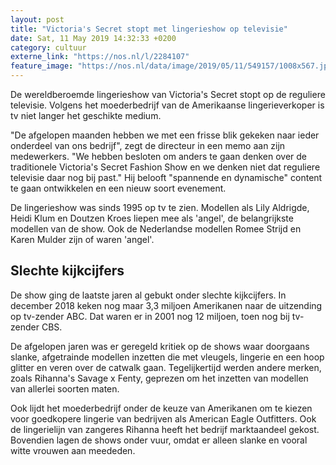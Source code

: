 ```yaml
---
layout: post
title: "Victoria's Secret stopt met lingerieshow op televisie"
date: Sat, 11 May 2019 14:32:33 +0200
category: cultuur
externe_link: "https://nos.nl/l/2284107"
feature_image: "https://nos.nl/data/image/2019/05/11/549157/1008x567.jpg"
---
```


<p>De wereldberoemde lingerieshow van Victoria's Secret stopt op de reguliere televisie. Volgens het moederbedrijf van de Amerikaanse lingerieverkoper is tv niet langer het geschikte medium.</p>
<p>"De afgelopen maanden hebben we met een frisse blik gekeken naar ieder onderdeel van ons bedrijf", zegt de directeur in een memo aan zijn medewerkers. "We hebben besloten om anders te gaan denken over de traditionele Victoria's Secret Fashion Show en we denken niet dat reguliere televisie daar nog bij past." Hij belooft "spannende en dynamische" content te gaan ontwikkelen en een nieuw soort evenement.</p>
<p>De lingerieshow was sinds 1995 op tv te zien. Modellen als Lily Aldrigde, Heidi Klum en Doutzen Kroes liepen mee als 'angel', de belangrijkste modellen van de show. Ook de Nederlandse modellen Romee Strijd en Karen Mulder zijn of waren 'angel'.</p>
<h2>Slechte kijkcijfers</h2>
<p>De show ging de laatste jaren al gebukt onder slechte kijkcijfers. In december 2018 keken nog maar 3,3 miljoen Amerikanen naar de uitzending op tv-zender ABC. Dat waren er in 2001 nog 12 miljoen, toen nog bij tv-zender CBS.</p>
<p>De afgelopen jaren was er geregeld kritiek op de shows waar doorgaans slanke, afgetrainde modellen inzetten die met vleugels, lingerie en een hoop glitter en veren over de catwalk gaan. Tegelijkertijd werden andere merken, zoals Rihanna's Savage x Fenty, geprezen om het inzetten van modellen van allerlei soorten maten.</p>
<p>Ook lijdt het moederbedrijf onder de keuze van Amerikanen om te kiezen voor goedkopere lingerie van bedrijven als American Eagle Outfitters. Ook de lingerielijn van zangeres Rihanna heeft het bedrijf marktaandeel gekost. Bovendien lagen de shows onder vuur, omdat er alleen slanke en vooral witte vrouwen aan meededen.</p>
